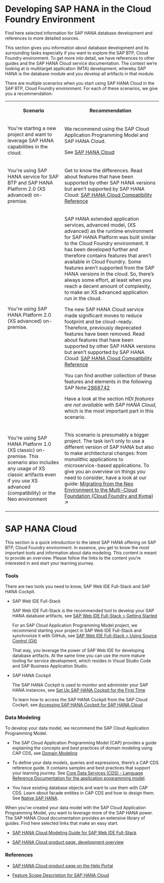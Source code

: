<!-- loio14224d75f6c64b499d189e3ebd131ec2 -->

# Developing SAP HANA in the Cloud Foundry Environment

Find here selected information for SAP HANA database development and references to more detailed sources.



This section gives you information about database development and its surrounding tasks especially if you want to explore the SAP BTP, Cloud Foundry environment. To get more into detail, we have references to other guides and the SAP HANA Cloud service documentation. The context we’re looking at is multitarget application \(MTA\) development, whereby SAP HANA is the database module and you develop all artifacts in that module.

There are multiple scenarios when you start using SAP HANA Cloud in the SAP BTP, Cloud Foundry environment. For each of these scenarios, we give you a recommendation:


<table>
<tr>
<th>

Scenario



</th>
<th>

Recommendation



</th>
</tr>
<tr>
<td>

You're starting a new project and want to leverage SAP HANA capabilities in the cloud.



</td>
<td>

We recommend using the SAP Cloud Application Programming Model and SAP HANA Cloud.

See [SAP HANA Cloud](Developing_SAP_HANA_in_the_Cloud_Foundry_Environment_14224d7.md#loioa697b1b1b5ad4b598378ff0fa091fa35)



</td>
</tr>
<tr>
<td>

You're using SAP HANA service for SAP BTP and SAP HANA Platform 2.0 \(XS advanced\) on-premise.



</td>
<td>

Get to know the differences. Read about features that have been supported by other SAP HANA versions but aren’t supported by SAP HANA Cloud: [SAP HANA Cloud Compatibility Reference](https://help.sap.com/viewer/3c53bc7b58934a9795b6dd8c7e28cf05/cloud/en-US/3101cb652bb74739a3e39593ea969bc5.html) 



</td>
</tr>
<tr>
<td>

You're using SAP HANA Platform 2.0 \(XS advanced\) on-premise.



</td>
<td>

SAP HANA extended application services, advanced model, \(XS advanced\) as the runtime environment for SAP HANA Platform was built similar to the Cloud Foundry environment. It has been developed further and therefore contains features that aren’t available in Cloud Foundry. Some features aren’t supported from the SAP HANA versions in the cloud. So, there’s always some effort, at least when you reach a decent amount of complexity, to make an XS advanced application run in the cloud.

The new SAP HANA Cloud service made significant moves to reduce footprint and be cloud-ready. Therefore, previously deprecated features have been removed. Read about features that have been supported by other SAP HANA versions but aren’t supported by SAP HANA Cloud: [SAP HANA Cloud Compatibility Reference](https://help.sap.com/viewer/3c53bc7b58934a9795b6dd8c7e28cf05/cloud/en-US/3101cb652bb74739a3e39593ea969bc5.html) 

You can find another collection of these features and elements in the following SAP Note:[2868742](https://launchpad.support.sap.com/#/notes/2868742) 

Have a look at the section *HDI features are not available with SAP HANA Cloud*, which is the most important part in this scenario.



</td>
</tr>
<tr>
<td>

You're using SAP HANA Platform 1.0 \(XS classic\) on-premise. This scenario also includes any usage of XS classic artifacts even if you use XS advanced \(compatibility\) or the Neo environment



</td>
<td>

This scenario is presumably a bigger project. The task isn’t only to use a different version of SAP HANA but also to make architectural changes: from monolithic applications to microservice-based applications. To give you an overview on things you need to consider, have a look at our guide: [Migrating from the Neo Environment to the Multi-Cloud Foundation (Cloud Foundry and Kyma)](https://help.sap.com/viewer/b017fc4f944e4eb5b31501b3d1b6a1f0/Cloud/en-US/aae4e0ae1cdf434b908c3c8cf3ea942a.html "Learn why and how to migrate your scenarios on SAP Business Technology Platform (SAP BTP) from the Neo environment to the multi-cloud foundation.") :arrow_upper_right: 



</td>
</tr>
</table>

 <a name="loio14224d75f6c64b499d189e3ebd131ec2 loioa697b1b1b5ad4b598378ff0fa091fa35__loioa697b1b1b5ad4b598378ff0fa091fa35"/>

<!-- loioa697b1b1b5ad4b598378ff0fa091fa35 -->

# SAP HANA Cloud



This section is a quick introduction to the latest SAP HANA offering on SAP BTP, Cloud Foundry environment. In essence, you get to know the most important tools and information about data modeling. This content is meant to provide an overview. Please follow the links to the content you’re interested in and start your learning journey.



### Tools

There are two tools you need to know, SAP Web IDE Full-Stack and SAP HANA Cockpit.

-   SAP Web IDE Full-Stack

    SAP Web IDE Full-Stack is the recommended tool to develop your SAP HANA database artifacts, see [SAP Web IDE Full-Stack \> Getting Started](https://help.sap.com/viewer/825270ffffe74d9f988a0f0066ad59f0/CF/en-US/995af3aa09074ceca20e59011ef78529.html)

    For an SAP Cloud Application Programming Model project, we recommend starting your project in SAP Web IDE Full-Stack and synchronize it with GitHub, see [SAP Web IDE Full-Stack \> Using Source Control \(Git\)](https://help.sap.com/viewer/825270ffffe74d9f988a0f0066ad59f0/CF/en-US/4eddb4cfc29946f6b059306cbdfcb392.html)

    That way, you leverage the power of SAP Web IDE for developing database artifacts. At the same time you can use the more mature tooling for service development, which resides in Visual Studio Code and SAP Business Application Studio.

-   SAP HANA Cockpit

    The SAP HANA Cockpit is used to monitor and administer your SAP HANA instances, see [Set Up SAP HANA Cockpit for the First Time](https://help.sap.com/viewer/afa922439b204e9caf22c78b6b69e4f2/2.12.0.0/en-US/3188e43e196c46e5a26989f22e18f130.html)

    To learn how to access the SAP HANA Cockpit from the SAP Cloud Cockpit, see [Accessing SAP HANA Cockpit for SAP HANA Cloud](https://help.sap.com/viewer/9630e508caef4578b34db22014998dba/cloud/en-US/ef52446052e14f7ca0783113c08fd515.html)




### Data Modeling

To develop your data model, we recommend the SAP Cloud Application Programming Model.

-   The SAP Cloud Application Programming Model \(CAP\) provides a guide explaining the concepts and best practices of domain modeling using CAP CDS, see [Domain Modeling](https://cap.cloud.sap/docs/guides/domain-models)

-   To define your data models, queries and expressions, there’s a CAP CDS reference guide. It contains samples and best practices that support your learning journey. See [Core Data Services \(CDS\) - Language Reference Documentation for the application programming model](https://cap.cloud.sap/docs/cds).

-   You have existing database objects and want to use them with CAP CDS. Learn about facade entities in CAP CDS and how to design them. See [Native SAP HANA](https://cap.cloud.sap/docs/advanced/hana).


When you've created your data model with the SAP Cloud Application Programming Model, you want to leverage more of the SAP HANA power. The SAP HANA Cloud documentation provides an extensive library of guides. Find here selected links that make an easy start.

-   [SAP HANA Cloud Modeling Guide for SAP Web IDE Full-Stack](https://help.sap.com/viewer/460112ecd20e42c0a647979434b32412/cloud/en-US/307c939cc3354280a257ed0fe2e40196.html)

-   [SAP HANA Cloud product page, development overview](https://help.sap.com/viewer/product/DRAFT/HANA_CLOUD/cloud/en-US?task=develop_task)




### References

-   [SAP HANA Cloud product page on the Help Portal](https://help.sap.com/viewer/product/HANA_CLOUD/cloud/en-US)

-   [Feature Scope Description for SAP HANA Cloud](https://help.sap.com/viewer/5b0a45d84713461084c26b6a31533fd0/cloud/en-US)


